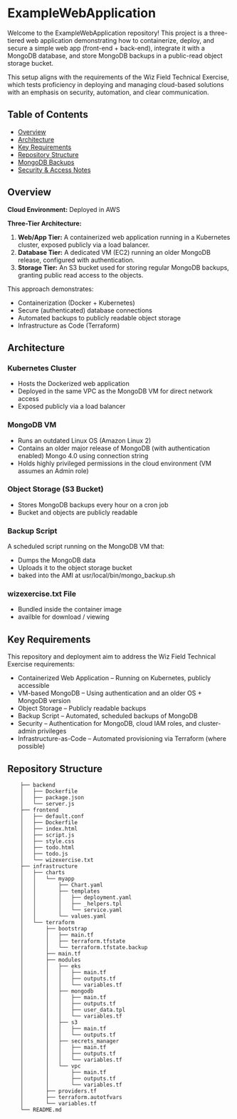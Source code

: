 # ExampleWebApplication

Welcome to the ExampleWebApplication repository! This project is a three-tiered web application demonstrating how to containerize, deploy, and secure a simple web app (front-end + back-end), integrate it with a MongoDB database, and store MongoDB backups in a public-read object storage bucket.

This setup aligns with the requirements of the Wiz Field Technical Exercise, which tests proficiency in deploying and managing cloud-based solutions with an emphasis on security, automation, and clear communication.

## Table of Contents
- [Overview](#overview)
- [Architecture](#architecture)
- [Key Requirements](#key-requirements)
- [Repository Structure](#repository-structure)
- [MongoDB Backups](#mongodb-backups)
- [Security & Access Notes](#security--access-notes)

## Overview
**Cloud Environment:** Deployed in AWS 

**Three-Tier Architecture:**
1. **Web/App Tier:** A containerized web application running in a Kubernetes cluster, exposed publicly via a load balancer.
2. **Database Tier:** A dedicated VM (EC2) running an older MongoDB release, configured with authentication.
3. **Storage Tier:** An S3 bucket used for storing regular MongoDB backups, granting public read access to the objects.

This approach demonstrates:
- Containerization (Docker + Kubernetes)
- Secure (authenticated) database connections
- Automated backups to publicly readable object storage
- Infrastructure as Code (Terraform)

## Architecture
### Kubernetes Cluster
- Hosts the Dockerized web application
- Deployed in the same VPC as the MongoDB VM for direct network access
- Exposed publicly via a load balancer

### MongoDB VM
- Runs an outdated Linux OS (Amazon Linux 2)
- Contains an older major release of MongoDB (with authentication enabled) Mongo 4.0 using connection string 
- Holds highly privileged permissions in the cloud environment (VM assumes an Admin role)

### Object Storage (S3 Bucket)
- Stores MongoDB backups every hour on a cron job 
- Bucket and objects are publicly readable

### Backup Script
A scheduled script running on the MongoDB VM that:
- Dumps the MongoDB data
- Uploads it to the object storage bucket
- baked into the AMI at usr/local/bin/mongo_backup.sh

### wizexercise.txt File
- Bundled inside the container image
- availble for download / viewing

## Key Requirements
This repository and deployment aim to address the Wiz Field Technical Exercise requirements:
- Containerized Web Application – Running on Kubernetes, publicly accessible
- VM-based MongoDB – Using authentication and an older OS + MongoDB version
- Object Storage – Publicly readable backups
- Backup Script – Automated, scheduled backups of MongoDB
- Security – Authentication for MongoDB, cloud IAM roles, and cluster-admin privileges
- Infrastructure-as-Code – Automated provisioning via Terraform (where possible)

## Repository Structure
```
    ├── backend
    │   ├── Dockerfile
    │   ├── package.json
    │   └── server.js
    ├── frontend
    │   ├── default.conf
    │   ├── Dockerfile
    │   ├── index.html
    │   ├── script.js
    │   ├── style.css
    │   ├── todo.html
    │   ├── todo.js
    │   └── wizexercise.txt
    ├── infrastructure
    │   ├── charts
    │   │   └── myapp
    │   │       ├── Chart.yaml
    │   │       ├── templates
    │   │       │   ├── deployment.yaml
    │   │       │   ├── _helpers.tpl
    │   │       │   └── service.yaml
    │   │       └── values.yaml
    │   └── terraform
    │       ├── bootstrap
    │       │   ├── main.tf
    │       │   ├── terraform.tfstate
    │       │   └── terraform.tfstate.backup
    │       ├── main.tf
    │       ├── modules
    │       │   ├── eks
    │       │   │   ├── main.tf
    │       │   │   ├── outputs.tf
    │       │   │   └── variables.tf
    │       │   ├── mongodb
    │       │   │   ├── main.tf
    │       │   │   ├── outputs.tf
    │       │   │   ├── user_data.tpl
    │       │   │   └── variables.tf
    │       │   ├── s3
    │       │   │   ├── main.tf
    │       │   │   └── outputs.tf
    │       │   ├── secrets_manager
    │       │   │   ├── main.tf
    │       │   │   ├── outputs.tf
    │       │   │   └── variables.tf
    │       │   └── vpc
    │       │       ├── main.tf
    │       │       ├── outputs.tf
    │       │       └── variables.tf
    │       ├── providers.tf
    │       ├── terraform.autotfvars
    │       └── variables.tf
    └── README.md

```
